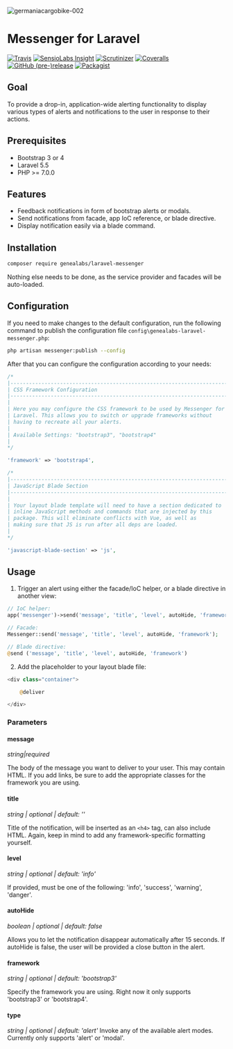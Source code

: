 ![germaniacargobike-002](https://user-images.githubusercontent.com/1791050/30284899-2fcd34be-96d1-11e7-8ded-c41b7e9f5879.jpg)

# Messenger for Laravel
[![Travis](https://img.shields.io/travis/GeneaLabs/laravel-messenger.svg)](https://travis-ci.org/GeneaLabs/laravel-messenger)
[![SensioLabs Insight](https://img.shields.io/sensiolabs/i/90b80280-406d-419e-b02a-5debc51e709d.svg)](https://insight.sensiolabs.com/projects/90b80280-406d-419e-b02a-5debc51e709d/analyses/1)
[![Scrutinizer](https://img.shields.io/scrutinizer/g/GeneaLabs/laravel-messenger.svg)](https://scrutinizer-ci.com/g/GeneaLabs/laravel-messenger)
[![Coveralls](https://img.shields.io/coveralls/GeneaLabs/laravel-messenger.svg)](https://coveralls.io/github/GeneaLabs/laravel-messenger)
[![GitHub (pre-)release](https://img.shields.io/github/release/GeneaLabs/laravel-messenger/all.svg)](https://github.com/GeneaLabs/laravel-messenger)
[![Packagist](https://img.shields.io/packagist/dt/GeneaLabs/laravel-messenger.svg)](https://packagist.org/packages/genealabs/laravel-messenger)

## Goal
To provide a drop-in, application-wide alerting functionality to display various
 types of alerts and notifications to the user in response to their actions.

## Prerequisites
- Bootstrap 3 or 4
- Laravel 5.5
- PHP >= 7.0.0

## Features
- Feedback notifications in form of bootstrap alerts or modals.
- Send notifications from facade, app IoC reference, or blade
  directive.
- Display notification easily via a blade command.

## Installation
```sh
composer require genealabs/laravel-messenger
```

Nothing else needs to be done, as the service provider and facades will be auto-loaded.

## Configuration
If you need to make changes to the default configuration, run the following
command to publish the configuration file `config\genealabs-laravel-messenger.php`:
```sh
php artisan messenger:publish --config
```

After that you can configure the configuration according to your needs:
```php
/*
|--------------------------------------------------------------------------
| CSS Framework Configuration
|--------------------------------------------------------------------------
|
| Here you may configure the CSS framework to be used by Messenger for
| Laravel. This allows you to switch or upgrade frameworks without
| having to recreate all your alerts.
|
| Available Settings: "bootstrap3", "bootstrap4"
|
*/

'framework' => 'bootstrap4',

/*
|--------------------------------------------------------------------------
| JavaScript Blade Section
|--------------------------------------------------------------------------
|
| Your layout blade template will need to have a section dedicated to
| inline JavaScript methods and commands that are injected by this
| package. This will eliminate conflicts with Vue, as well as
| making sure that JS is run after all deps are loaded.
|
*/

'javascript-blade-section' => 'js',
```

## Usage
1. Trigger an alert using either the facade/IoC helper, or a blade directive
  in another view:
  ```php
  // IoC helper:
  app('messenger')->send('message', 'title', 'level', autoHide, 'framework');

  // Facade:
  Messenger::send('message', 'title', 'level', autoHide, 'framework');

  // Blade directive:
  @send ('message', 'title', 'level', autoHide, 'framework')
  ```
2. Add the placeholder to your layout blade file:
  ```php
  <div class="container">

      @deliver

  </div>
  ```

### Parameters
#### **message**
_string|required_

The body of the message you want to deliver to your user. This may contain
 HTML. If you add links, be sure to add the appropriate classes for the
 framework you are using.

#### **title**
_string | optional | default: ''_

Title of the notification, will be inserted as an `<h4>` tag, can also include
 HTML. Again, keep in mind to add any framework-specific formatting yourself.

#### **level**
_string | optional | default: 'info'_

If provided, must be one of the following: 'info', 'success', 'warning',
 'danger'.

#### **autoHide**
_boolean | optional | default: false_

Allows you to let the notification disappear automatically after 15 seconds. If
 autoHide is false, the user will be provided a close button in the alert.

#### **framework**
_string | optional | default: 'bootstrap3'_

Specify the framework you are using. Right now it only supports 'bootstrap3'
  or 'bootstrap4'.
#### **type**
_string | optional | default: 'alert'_
Invoke any of the available alert modes. Currently only supports 'alert' or
 'modal'.
